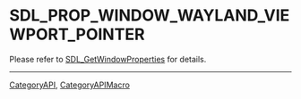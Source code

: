 # SDL_PROP_WINDOW_WAYLAND_VIEWPORT_POINTER

Please refer to [SDL_GetWindowProperties](SDL_GetWindowProperties) for details.

----
[CategoryAPI](CategoryAPI), [CategoryAPIMacro](CategoryAPIMacro)

